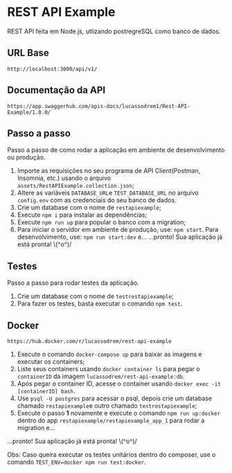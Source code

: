 # REST API Example

REST API feita em Node.js, utlizando postregreSQL como banco de dados.

## URL Base

`http://localhost:3000/api/v1/`

## Documentação da API

`https://app.swaggerhub.com/apis-docs/lucassodrem1/Rest-API-Example/1.0.0/`

## Passo a passo

Passo a passo de como rodar a aplicação em ambiente de desenvolvimento ou produção.

1. Importe as requisições no seu programa de API Client(Postman, Insomnia, etc.) usando o arquivo `assets/RestAPIExample.collection.json`;
2. Altere as variáveis `DATABASE_URL`e `TEST_DATABASE_URL` no arquivo `config.env` com as credenciais do seu banco de dados.
3. Crie um database com o nome de `restapiexample`;
4. Execute `npm i` para instalar as dependências;
5. Execute `npm run up` para popular o banco com a migration;
6. Para iniciar o servidor em ambiente de produção, use: `npm start`. Para desenvolvimento, use: `npm run start:dev` e...
   ...pronto! Sua aplicação já está pronta! \\(^o^)/

## Testes

Passo a passo para rodar testes da aplicação.

1. Crie um database com o nome de `testrestapiexample`;
2. Para fazer os testes, basta executar o comando `npm test`.

## Docker

`https://hub.docker.com/r/lucassodrem/rest-api-example`

1. Execute o comando `docker-compose up` para baixar as imagens e executar os containers;
2. Liste seus containers usando `docker container ls` para pegar o `containerID` da imagem `lucassodrem/rest-api-example:db`.
3. Após pegar o container ID, acesse o container usando `docker exec -it [containerID] bash`.
4. Use `psql -U postgres` para acessar o psql, depois crie um database chamado `restapiexample`e outro chamado `testrestapiexample`;
5. Execute o passo **1** novamente e execute o comando `npm run up:docker` dentro do app `restapiexample/restapiexample_app_1` para rodar a migration e...

...pronto! Sua aplicação já está pronta! \\(^o^)/

Obs: Caso queira executar os testes unitários dentro do composer, use o comando `TEST_ENV=docker npm run test:docker`.
